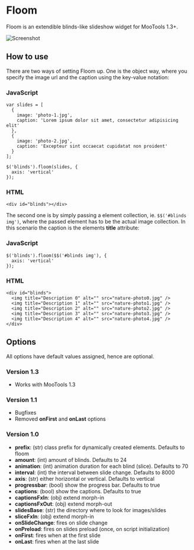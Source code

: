 Floom
=====

Floom is an extendible blinds-like slideshow widget for MooTools 1.3+.

![Screenshot](http://nouincolor.com/forge/banners/Floom.png)

How to use
----------

There are two ways of setting Floom up. One is the object way, where you specify the image url and the caption using the key-value notation:

### JavaScript

	var slides = [
	  {
	    image: 'photo-1.jpg',
	    caption: 'Lorem ipsum dolor sit amet, consectetur adipisicing elit'
	  },
	  {
	    image: 'photo-2.jpg',
	    caption: 'Excepteur sint occaecat cupidatat non proident'
	  }
	];
 
	$('blinds').floom(slides, {
	  axis: 'vertical'
	});
	
### HTML

	<div id="blinds"></div>

The second one is by simply passing a element collection, ie. `$$('#blinds img')`, where the passed element has to be the actual image collection. In this scenario the caption is the elements **title** attribute:

### JavaScript

	$('blinds').floom($$('#blinds img'), {
	  axis: 'vertical'
	}); 

### HTML

	<div id="blinds">
	  <img title="Description 0" alt="" src="nature-photo0.jpg" />
	  <img title="Description 1" alt="" src="nature-photo1.jpg" />
	  <img title="Description 2" alt="" src="nature-photo2.jpg" />
	  <img title="Description 3" alt="" src="nature-photo3.jpg" />
	  <img title="Description 4" alt="" src="nature-photo4.jpg" />
	</div>

Options
-------

All options have default values assigned, hence are optional.

### Version 1.3

* Works with MooTools 1.3

### Version 1.1

* Bugfixes
* Removed **onFirst** and **onLast** options


### Version 1.0

* **prefix**: (str) class prefix for dynamically created elements. Defaults to floom
* **amount**: (int) amount of blinds. Defaults to 24
* **animation**: (int) animation duration for each blind (slice). Defaults to 70
* **interval**: (int) the interval between slide change. Defaults to 8000
* **axis**: (str) either horizontal or vertical. Defaults to vertical
* **progressbar**: (bool) show the progress bar. Defaults to true
* **captions**: (bool) show the captions. Defaults to true
* **captionsFxIn**: (obj) extend morph-in
* **captionsFxOut**: (obj) extend morph-out
* **slidesBase**: (str) the directory where to look for images/slides
* **sliceFxIn**: (obj) extend morph-in
* **onSlideChange**: fires on slide change
* **onPreload**: fires on slides preload (once, on script initialization)
* **onFirst**: fires when at the first slide
* **onLast**: fires when at the last slide